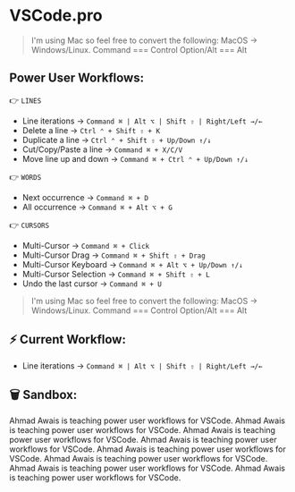 # VSCode.pro

> I'm using Mac so feel free to convert the following:
> MacOS         →     Windows/Linux.
> Command      ===    Control
> Option/Alt   ===    Alt

## Power User Workflows:

👉 `LINES`
- Line iterations            →     `Command ⌘ | Alt ⌥ | Shift ⇧ | Right/Left →/←`
- Delete a line              →     `Ctrl ⌃ + Shift ⇧ + K`
- Duplicate a line           →     `Ctrl ⌃ + Shift ⇧ + Up/Down ↑/↓`
- Cut/Copy/Paste a line      →     `Command ⌘ + X/C/V`
- Move line up and down      →     `Command ⌘ + Ctrl ⌃ + Up/Down ↑/↓`

👉 `WORDS`
- Next occurrence            →     `Command ⌘ + D`
- All occurrence             →     `Command ⌘ + Alt ⌥ + G`

👉 `CURSORS`
- Multi-Cursor               →     `Command ⌘ + Click`
- Multi-Cursor Drag          →     `Command ⌘ + Shift ⇧ + Drag`
- Multi-Cursor Keyboard      →     `Command ⌘ + Alt ⌥ + Up/Down ↑/↓`
- Multi-Cursor Selection     →     `Command ⌘ + Shift ⇧ + L`
- Undo the last cursor       →     `Command ⌘ + U`
















> I'm using Mac so feel free to convert the following:
> MacOS         →     Windows/Linux.
> Command      ===    Control
> Option/Alt   ===    Alt




## ⚡ Current Workflow:

- Line iterations            →     `Command ⌘ | Alt ⌥ | Shift ⇧ | Right/Left →/←`


## 🗑 Sandbox:

Ahmad Awais is teaching power user workflows for VSCode.
Ahmad Awais is teaching power user workflows for VSCode.
Ahmad Awais is teaching power user workflows for VSCode.
Ahmad Awais is teaching power user workflows for VSCode.
Ahmad Awais is teaching power user workflows for VSCode.
Ahmad Awais is teaching power user workflows for VSCode.
Ahmad Awais is teaching power user workflows for VSCode.
Ahmad Awais is teaching power user workflows for VSCode.